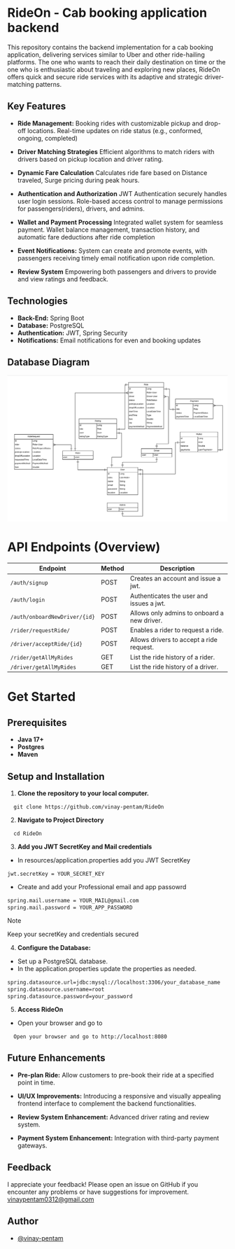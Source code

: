 
# RideOn - Cab booking application backend

This repository contains the backend implementation for a cab booking application, delivering services similar to Uber and other ride-hailing platforms.
The one who wants to reach their daily destination on time or the one who is enthusiastic about traveling and exploring new places, RideOn offers quick and secure ride services with its adaptive and strategic driver-matching patterns.

## Key Features

- **Ride Management:**
	 Booking rides with customizable pickup and drop-off locations. Real-time updates on ride status (e.g., conformed, ongoing, completed)

- **Driver Matching Strategies**
	Efficient algorithms to match riders with drivers based on pickup location and driver rating.
	
- **Dynamic Fare Calculation**
	Calculates ride fare based on Distance traveled, Surge pricing during peak hours.

- **Authentication and Authorization**
	JWT Authentication securely handles user login sessions. Role-based access control to manage permissions for passengers(riders), drivers, and admins.
	
- **Wallet and Payment Processing**
	Integrated wallet system for seamless payment. Wallet balance management, transaction history, and automatic fare deductions after ride completion
	
- **Event Notifications:**
	System can create and promote events, with passengers receiving timely email notification upon ride completion.
	
- **Review System**
	Empowering both passengers and drivers to provide and view ratings and feedback.


## Technologies 
 * **Back-End:** Spring Boot
 * **Database:** PostgreSQL 
 * **Authentication:** JWT, Spring Security
 * **Notifications:** Email notifications for even and booking updates
## Database Diagram

![Database Diagram](https://github.com/vinay-pentam/RideOn/blob/main/src/main/resources/static/UberApp_Database_Diagram.png?raw=true)

# API Endpoints (Overview)

| Endpoint | Method | Description |
| --- | --- | ---- |
| `/auth/signup` | POST  | Creates an account and issue a jwt. |
| `/auth/login`  | POST  | Authenticates the user and issues a jwt. |
| `/auth/onboardNewDriver/{id}`  | POST  |Allows only admins to onboard a new driver.|
| `/rider/requestRide/`  | POST  | Enables a rider to request a ride.  |
| `/driver/acceptRide/{id}`  | POST  | Allows drivers to accept a ride request. |
| `/rider/getAllMyRides`  | GET  | List the ride history of a rider. |
| `/driver/getAllMyRides`  | GET  |  List the ride history of a driver. |

# Get Started
## Prerequisites
- **Java 17+**
- **Postgres**
- **Maven**
## Setup and Installation
1. **Clone the repository to your local computer.**
```
  git clone https://github.com/vinay-pentam/RideOn
```
2. **Navigate to Project Directory**
```
  cd RideOn
```
3. **Add you JWT SecretKey and Mail credentials**
 - In resources/application.properties add you JWT SecretKey
 ```
 jwt.secretKey = YOUR_SECRET_KEY
```
- Create and add your Professional email and app passowrd
```
spring.mail.username = YOUR_MAIL@gmail.com
spring.mail.password = YOUR_APP_PASSWORD
```

> [!NOTE]
> Keep your secretKey and credentials secured

4. **Configure the Database:**
- Set up a PostgreSQL database.
- In the application.properties update the properties as needed.
```
spring.datasource.url=jdbc:mysql://localhost:3306/your_database_name
spring.datasource.username=root
spring.datasource.password=your_password
```
5. **Access RideOn**
-  Open your browser and go to
```
  Open your browser and go to http://localhost:8080
```
## Future Enhancements
- **Pre-plan Ride:** Allow customers to pre-book their ride at a specified point in time.
- **UI/UX Improvements:** Introducing a responsive and visually appealing frontend interface to complement the backend functionalities.
- **Review System Enhancement:** Advanced driver rating and review system.

- **Payment System Enhancement:** Integration with third-party payment gateways.
## Feedback

I appreciate your feedback! Please open an issue on GitHub if you encounter any problems or have suggestions for improvement.\
vinaypentam0312@gmail.com


## Author

- [@vinay-pentam](https://www.github.com/vinay-pentam)

